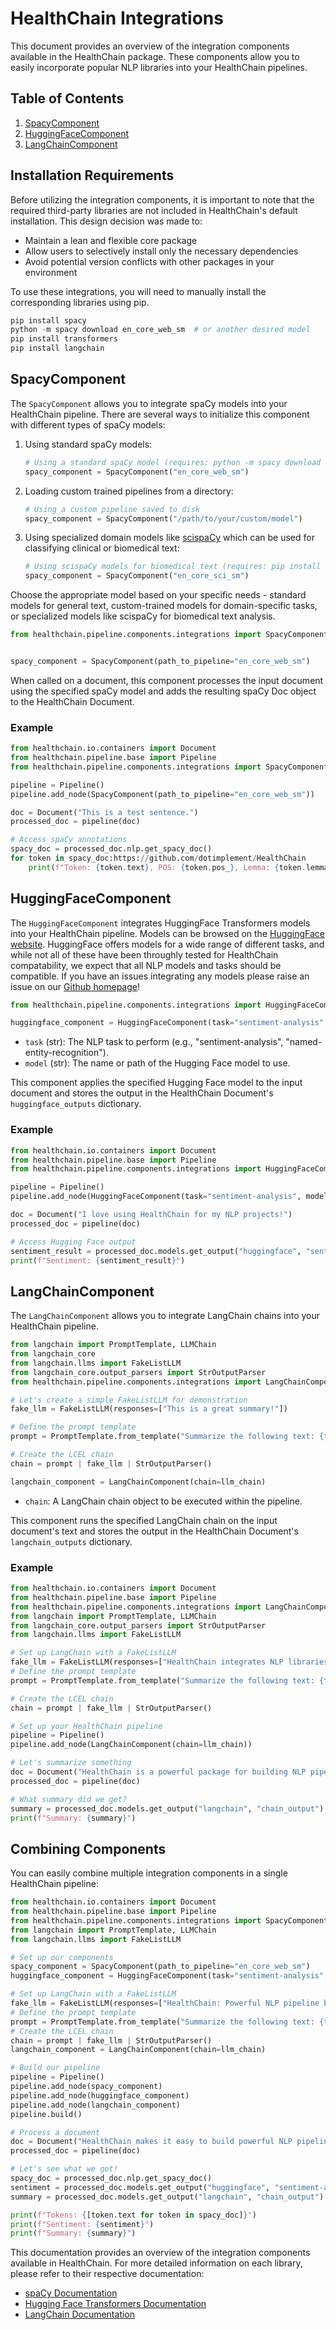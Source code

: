 # HealthChain Integrations

This document provides an overview of the integration components available in the HealthChain package. These components allow you to easily incorporate popular NLP libraries into your HealthChain pipelines.

## Table of Contents

1. [SpacyComponent](#spacycomponent)
2. [HuggingFaceComponent](#huggingfacecomponent)
3. [LangChainComponent](#langchaincomponent)

## Installation Requirements
Before utilizing the integration components, it is important to note that the required third-party libraries are not included in HealthChain's default installation. This design decision was made to:

- Maintain a lean and flexible core package
- Allow users to selectively install only the necessary dependencies
- Avoid potential version conflicts with other packages in your environment

To use these integrations, you will need to manually install the corresponding libraries using pip.

```python
pip install spacy
python -m spacy download en_core_web_sm  # or another desired model
pip install transformers
pip install langchain
```


## SpacyComponent

The `SpacyComponent` allows you to integrate spaCy models into your HealthChain pipeline. There are several ways to initialize this component with different types of spaCy models:

1. Using standard spaCy models:
   ```python
   # Using a standard spaCy model (requires: python -m spacy download en_core_web_sm)
   spacy_component = SpacyComponent("en_core_web_sm")
   ```

2. Loading custom trained pipelines from a directory:
   ```python
   # Using a custom pipeline saved to disk
   spacy_component = SpacyComponent("/path/to/your/custom/model")
   ```

3. Using specialized domain models like [scispaCy](https://allenai.github.io/scispacy/) which can be used for classifying clinical or biomedical text:
   ```python
   # Using scispaCy models for biomedical text (requires: pip install scispacy)
   spacy_component = SpacyComponent("en_core_sci_sm")
   ```

Choose the appropriate model based on your specific needs - standard models for general text, custom-trained models for domain-specific tasks, or specialized models like scispaCy for biomedical text analysis.

```python
from healthchain.pipeline.components.integrations import SpacyComponent


spacy_component = SpacyComponent(path_to_pipeline="en_core_web_sm")
```

When called on a document, this component processes the input document using the specified spaCy model and adds the resulting spaCy Doc object to the HealthChain Document.

### Example

```python
from healthchain.io.containers import Document
from healthchain.pipeline.base import Pipeline
from healthchain.pipeline.components.integrations import SpacyComponent

pipeline = Pipeline()
pipeline.add_node(SpacyComponent(path_to_pipeline="en_core_web_sm"))

doc = Document("This is a test sentence.")
processed_doc = pipeline(doc)

# Access spaCy annotations
spacy_doc = processed_doc.nlp.get_spacy_doc()
for token in spacy_doc:https://github.com/dotimplement/HealthChain
    print(f"Token: {token.text}, POS: {token.pos_}, Lemma: {token.lemma_}")
```

## HuggingFaceComponent

The `HuggingFaceComponent` integrates HuggingFace Transformers models into your HealthChain pipeline. Models can be browsed on the [HuggingFace website](https://huggingface.co/models). HuggingFace offers models for a wide range of different tasks, and while not all of these have been throughly tested for HealthChain compatability, we expect that all NLP models and tasks should be compatible. If you have an issues integrating any models please raise an issue on our [Github homepage](https://github.com/dotimplement/HealthChain)!

```python
from healthchain.pipeline.components.integrations import HuggingFaceComponent

huggingface_component = HuggingFaceComponent(task="sentiment-analysis", model="distilbert-base-uncased-finetuned-sst-2-english")
```


- `task` (str): The NLP task to perform (e.g., "sentiment-analysis", "named-entity-recognition").
- `model` (str): The name or path of the Hugging Face model to use.

This component applies the specified Hugging Face model to the input document and stores the output in the HealthChain Document's `huggingface_outputs` dictionary.

### Example

```python
from healthchain.io.containers import Document
from healthchain.pipeline.base import Pipeline
from healthchain.pipeline.components.integrations import HuggingFaceComponent

pipeline = Pipeline()
pipeline.add_node(HuggingFaceComponent(task="sentiment-analysis", model="distilbert-base-uncased-finetuned-sst-2-english"))

doc = Document("I love using HealthChain for my NLP projects!")
processed_doc = pipeline(doc)

# Access Hugging Face output
sentiment_result = processed_doc.models.get_output("huggingface", "sentiment-analysis")
print(f"Sentiment: {sentiment_result}")
```

## LangChainComponent

The `LangChainComponent` allows you to integrate LangChain chains into your HealthChain pipeline.

```python
from langchain import PromptTemplate, LLMChain
from langchain_core
from langchain.llms import FakeListLLM
from langchain_core.output_parsers import StrOutputParser
from healthchain.pipeline.components.integrations import LangChainComponent

# Let's create a simple FakeListLLM for demonstration
fake_llm = FakeListLLM(responses=["This is a great summary!"])

# Define the prompt template
prompt = PromptTemplate.from_template("Summarize the following text: {text}")

# Create the LCEL chain
chain = prompt | fake_llm | StrOutputParser()

langchain_component = LangChainComponent(chain=llm_chain)
```

- `chain`: A LangChain chain object to be executed within the pipeline.

This component runs the specified LangChain chain on the input document's text and stores the output in the HealthChain Document's `langchain_outputs` dictionary.

### Example

```python
from healthchain.io.containers import Document
from healthchain.pipeline.base import Pipeline
from healthchain.pipeline.components.integrations import LangChainComponent
from langchain import PromptTemplate, LLMChain
from langchain_core.output_parsers import StrOutputParser
from langchain.llms import FakeListLLM

# Set up LangChain with a FakeListLLM
fake_llm = FakeListLLM(responses=["HealthChain integrates NLP libraries for easy pipeline creation."])
# Define the prompt template
prompt = PromptTemplate.from_template("Summarize the following text: {text}")

# Create the LCEL chain
chain = prompt | fake_llm | StrOutputParser()

# Set up your HealthChain pipeline
pipeline = Pipeline()
pipeline.add_node(LangChainComponent(chain=llm_chain))

# Let's summarize something
doc = Document("HealthChain is a powerful package for building NLP pipelines. It integrates seamlessly with popular libraries like spaCy, Hugging Face Transformers, and LangChain, allowing users to create complex NLP workflows with ease.")
processed_doc = pipeline(doc)

# What summary did we get?
summary = processed_doc.models.get_output("langchain", "chain_output")
print(f"Summary: {summary}")
```

## Combining Components

You can easily combine multiple integration components in a single HealthChain pipeline:

```python
from healthchain.io.containers import Document
from healthchain.pipeline.base import Pipeline
from healthchain.pipeline.components.integrations import SpacyComponent, HuggingFaceComponent, LangChainComponent
from langchain import PromptTemplate, LLMChain
from langchain.llms import FakeListLLM

# Set up our components
spacy_component = SpacyComponent(path_to_pipeline="en_core_web_sm")
huggingface_component = HuggingFaceComponent(task="sentiment-analysis", model="distilbert-base-uncased-finetuned-sst-2-english")

# Set up LangChain with a FakeListLLM
fake_llm = FakeListLLM(responses=["HealthChain: Powerful NLP pipeline builder."])
# Define the prompt template
prompt = PromptTemplate.from_template("Summarize the following text: {text}")
# Create the LCEL chain
chain = prompt | fake_llm | StrOutputParser()
langchain_component = LangChainComponent(chain=llm_chain)

# Build our pipeline
pipeline = Pipeline()
pipeline.add_node(spacy_component)
pipeline.add_node(huggingface_component)
pipeline.add_node(langchain_component)
pipeline.build()

# Process a document
doc = Document("HealthChain makes it easy to build powerful NLP pipelines!")
processed_doc = pipeline(doc)

# Let's see what we got!
spacy_doc = processed_doc.nlp.get_spacy_doc()
sentiment = processed_doc.models.get_output("huggingface", "sentiment-analysis")
summary = processed_doc.models.get_output("langchain", "chain_output")

print(f"Tokens: {[token.text for token in spacy_doc]}")
print(f"Sentiment: {sentiment}")
print(f"Summary: {summary}")
```

This documentation provides an overview of the integration components available in HealthChain. For more detailed information on each library, please refer to their respective documentation:

- [spaCy Documentation](https://spacy.io/api)
- [Hugging Face Transformers Documentation](https://huggingface.co/transformers/)
- [LangChain Documentation](https://python.langchain.com/docs/introduction/)
